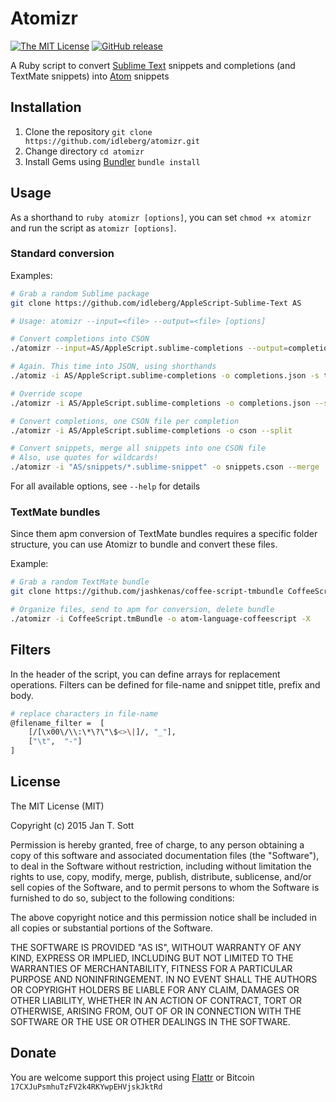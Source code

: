# Atomizr

[![The MIT License](https://img.shields.io/badge/license-MIT-orange.svg?style=flat-square)](http://opensource.org/licenses/MIT)
[![GitHub release](https://img.shields.io/github/release/idleberg/atomizr.svg?style=flat-square)](https://github.com/idleberg/atomizr/releases)

A Ruby script to convert [Sublime Text](http://www.sublimetext.com/) snippets and completions (and TextMate snippets) into [Atom](http://atom.io) snippets

## Installation

1. Clone the repository `git clone https://github.com/idleberg/atomizr.git`
2. Change directory `cd atomizr`
3. Install Gems using [Bundler](http://bundler.io/) `bundle install`

## Usage

As a shorthand to `ruby atomizr [options]`, you can set `chmod +x atomizr` and run the script as `atomizr [options]`.

### Standard conversion

Examples:

```bash
# Grab a random Sublime package
git clone https://github.com/idleberg/AppleScript-Sublime-Text AS

# Usage: atomizr --input=<file> --output=<file> [options]

# Convert completions into CSON
./atomizr --input=AS/AppleScript.sublime-completions --output=completions.cson

# Again. This time into JSON, using shorthands
./atomiz -i AS/AppleScript.sublime-completions -o completions.json -s text.fantasy

# Override scope
./atomizr -i AS/AppleScript.sublime-completions -o completions.json --scope=text.fantasy

# Convert completions, one CSON file per completion
./atomizr -i AS/AppleScript.sublime-completions -o cson --split

# Convert snippets, merge all snippets into one CSON file
# Also, use quotes for wildcards!
./atomizr -i "AS/snippets/*.sublime-snippet" -o snippets.cson --merge
```

For all available options, see `--help` for details

### TextMate bundles

Since them apm conversion of TextMate bundles requires a specific folder structure, you can use Atomizr to bundle and convert these files.

Example:

```bash
# Grab a random TextMate bundle
git clone https://github.com/jashkenas/coffee-script-tmbundle CoffeeScript.tmBundle

# Organize files, send to apm for conversion, delete bundle
./atomizr -i CoffeeScript.tmBundle -o atom-language-coffeescript -X
```

## Filters

In the header of the script, you can define arrays for replacement operations. Filters can be defined for file-name and snippet title, prefix and body.

```bash
# replace characters in file-name
@filename_filter =  [
    [/[\x00\/\\:\*\?\"\$<>\|]/, "_"],
    ["\t",  "-"]
]
```

## License

The MIT License (MIT)

Copyright (c) 2015 Jan T. Sott

Permission is hereby granted, free of charge, to any person obtaining a copy of this software and associated documentation files (the "Software"), to deal in the Software without restriction, including without limitation the rights to use, copy, modify, merge, publish, distribute, sublicense, and/or sell copies of the Software, and to permit persons to whom the Software is furnished to do so, subject to the following conditions:

The above copyright notice and this permission notice shall be included in all copies or substantial portions of the Software.

THE SOFTWARE IS PROVIDED "AS IS", WITHOUT WARRANTY OF ANY KIND, EXPRESS OR IMPLIED, INCLUDING BUT NOT LIMITED TO THE WARRANTIES OF MERCHANTABILITY, FITNESS FOR A PARTICULAR PURPOSE AND NONINFRINGEMENT. IN NO EVENT SHALL THE AUTHORS OR COPYRIGHT HOLDERS BE LIABLE FOR ANY CLAIM, DAMAGES OR OTHER LIABILITY, WHETHER IN AN ACTION OF CONTRACT, TORT OR OTHERWISE, ARISING FROM, OUT OF OR IN CONNECTION WITH THE SOFTWARE OR THE USE OR OTHER DEALINGS IN THE SOFTWARE.

## Donate

You are welcome support this project using [Flattr](https://flattr.com/submit/auto?user_id=idleberg&url=https://github.com/idleberg/atomizr) or Bitcoin `17CXJuPsmhuTzFV2k4RKYwpEHVjskJktRd`